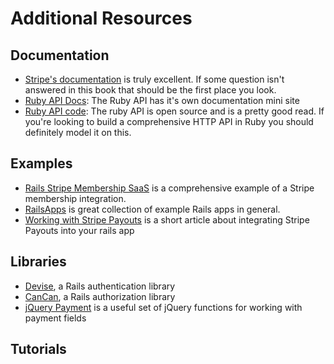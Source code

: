 # Additional Resources

## Documentation

* [Stripe's documentation](https://stripe.com/docs) is truly excellent. If some question isn't answered in this book that should be the first place you look.
* [Ruby API Docs](https://stripe.com/docs/api/ruby): The Ruby API has it's own documentation mini site
* [Ruby API code](https://github.com/stripe/stripe-ruby): The ruby API is open source and is a pretty good read. If you're looking to build a comprehensive HTTP API in Ruby you should definitely model it on this.

## Examples

* [Rails Stripe Membership SaaS](http://railsapps.github.io/rails-stripe-membership-saas/) is a comprehensive example of a Stripe membership integration.
* [RailsApps](http://railsapps.github.io) is great collection of example Rails apps in general.
* [Working with Stripe Payouts](http://blog.chriswinn.com/working-with-stripe-payouts) is a short article about integrating Stripe Payouts into your rails app

## Libraries

* [Devise](https://github.com/plataformatec/devise), a Rails authentication library
* [CanCan](https://github.com/ryanb/cancan), a Rails authorization library
* [jQuery Payment](https://github.com/stripe/jquery.payment) is a useful set of jQuery functions for working with payment fields

## Tutorials


